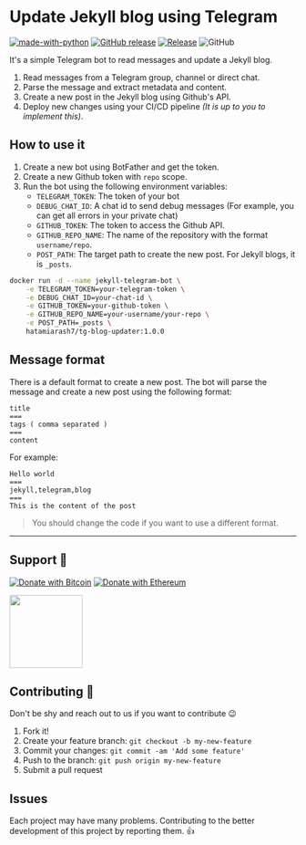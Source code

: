 # Update Jekyll blog using Telegram

[![made-with-python](https://img.shields.io/badge/Made%20with-Python-1f425f.svg)](https://www.python.org/) [![GitHub release](https://img.shields.io/github/release/hatamiarash7/tg-blog-updater.svg)](https://GitHub.com/hatamiarash7/tg-blog-updater/releases/) [![Release](https://github.com/hatamiarash7/tg-blog-updater/actions/workflows/release.yml/badge.svg)](https://github.com/hatamiarash7/tg-blog-updater/actions/workflows/release.yml) ![GitHub](https://img.shields.io/github/license/hatamiarash7/tg-blog-updater)

It's a simple Telegram bot to read messages and update a Jekyll blog.

1. Read messages from a Telegram group, channel or direct chat.
2. Parse the message and extract metadata and content.
3. Create a new post in the Jekyll blog using Github's API.
4. Deploy new changes using your CI/CD pipeline *(It is up to you to implement this)*.

## How to use it

1. Create a new bot using BotFather and get the token.
2. Create a new Github token with `repo` scope.
3. Run the bot using the following environment variables:
    - `TELEGRAM_TOKEN`: The token of your bot
    - `DEBUG_CHAT_ID`: A chat id to send debug messages (For example, you can get all errors in your private chat)
    - `GITHUB_TOKEN`: The token to access the Github API.
    - `GITHUB_REPO_NAME`: The name of the repository with the format `username/repo`.
    - `POST_PATH`: The target path to create the new post. For Jekyll blogs, it is `_posts`.

```bash
docker run -d --name jekyll-telegram-bot \
    -e TELEGRAM_TOKEN=your-telegram-token \
    -e DEBUG_CHAT_ID=your-chat-id \
    -e GITHUB_TOKEN=your-github-token \
    -e GITHUB_REPO_NAME=your-username/your-repo \
    -e POST_PATH=_posts \
    hatamiarash7/tg-blog-updater:1.0.0
```

## Message format

There is a default format to create a new post. The bot will parse the message and create a new post using the following format:

```text
title
===
tags ( comma separated )
===
content
```

For example:

```text
Hello world
===
jekyll,telegram,blog
===
This is the content of the post
```

> You should change the code if you want to use a different format.

---

## Support 💛

[![Donate with Bitcoin](https://img.shields.io/badge/Bitcoin-bc1qmmh6vt366yzjt3grjxjjqynrrxs3frun8gnxrz-orange)](https://donatebadges.ir/donate/Bitcoin/bc1qmmh6vt366yzjt3grjxjjqynrrxs3frun8gnxrz) [![Donate with Ethereum](https://img.shields.io/badge/Ethereum-0x0831bD72Ea8904B38Be9D6185Da2f930d6078094-blueviolet)](https://donatebadges.ir/donate/Ethereum/0x0831bD72Ea8904B38Be9D6185Da2f930d6078094)

<div><a href="https://payping.ir/@hatamiarash7"><img src="https://cdn.payping.ir/statics/Payping-logo/Trust/blue.svg" height="128" width="128"></a></div>

## Contributing 🤝

Don't be shy and reach out to us if you want to contribute 😉

1. Fork it!
2. Create your feature branch: `git checkout -b my-new-feature`
3. Commit your changes: `git commit -am 'Add some feature'`
4. Push to the branch: `git push origin my-new-feature`
5. Submit a pull request

## Issues

Each project may have many problems. Contributing to the better development of this project by reporting them. 👍
